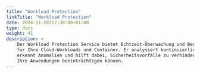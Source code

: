 ```yaml
---
title: "Workload Protection"
linkTitle: "Workload Protection"
date: 2024-11-28T17:38:00+01:00
type: docs
weight: 41
description: >
    Der Workload Protection Service bietet Echtzeit-Überwachung und Bedrohungserkennung
    für Ihre Cloud-Workloads und Container. Er analysiert kontinuierlich das Systemverhalten,
    erkennt Anomalien und hilft dabei, Sicherheitsvorfälle zu verhindern, bevor diese
    Ihre Anwendungen beeinträchtigen können.
---
```



